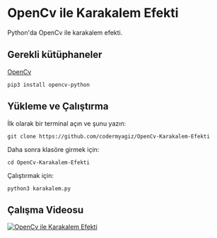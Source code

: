 # OpenCv ile Karakalem Efekti

Python'da OpenCv ile karakalem efekti.

## Gerekli kütüphaneler
[OpenCv](https://pypi.org/project/opencv-python/)

    pip3 install opencv-python


## Yükleme ve Çalıştırma
İlk olarak bir terminal açın ve şunu yazın:

    git clone https://github.com/codermyagiz/OpenCv-Karakalem-Efekti

Daha sonra klasöre girmek için:

    cd OpenCv-Karakalem-Efekti
   Çalıştırmak için:


    python3 karakalem.py

## Çalışma Videosu
[![OpenCv ile Karakalem Efekti](https://img.youtube.com/vi/KNe9CQZtong/hqdefault.jpg)](https://youtu.be/KNe9CQZtong)
